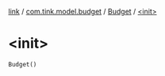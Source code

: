 [link](../../index.md) / [com.tink.model.budget](../index.md) / [Budget](index.md) / [&lt;init&gt;](./-init-.md)

# &lt;init&gt;

`Budget()`